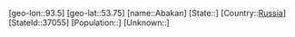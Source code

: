 ﻿---
location: [53.75,93.5]
type: City
tags:
- geo/City


SpocWebEntityId: 28640
isDeleted: false
confidential: public

---
[geo-lon::93.5]
[geo-lat::53.75]
[name::Abakan]
[State::]
[Country::[Russia](geo/Continent/Europe/Russia.md)]
[StateId::37055]
[Population::]
[Unknown::]

